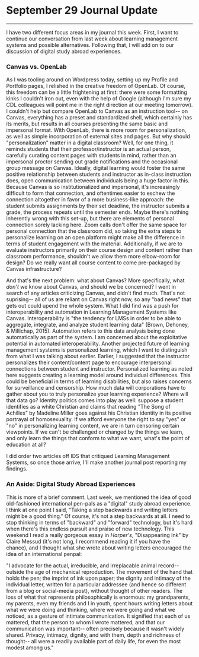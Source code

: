 # September 29 Journal Update
--- 
I have two different focus areas in my journal this week. First, I want to continue our conversation from last week about learning management systems and possible alternatives. Following that, I will add on to our discussion of digital study abroad experiences. 

### Canvas vs. OpenLab
As I was tooling around on Wordpress today, setting up my Profile and Portfolio pages, I relished in the creative freedom of OpenLab. Of course, this freedom can be a little frightening at first: there were some formatting kinks I couldn't iron out, even with the help of Google (although I'm sure my CDL colleagues will point me in the right direction at our meeting tomorrow). I couldn't help but compare OpenLab to Canvas as an instruction tool-- on Canvas, everything has a preset and standardized shell, which certainly has its merits, but results in all courses presenting the same basic and impersonal format. With OpenLab, there is more room for personalization, as well as simple incorporation of external sites and pages. But why should "personalization" matter in a digital classroom? Well, for one thing, it reminds students that their professor/instructor is an actual person, carefully curating content pages with students in mind, rather than an impersonal proctor sending out grade notifications and the occasional group message on Canvas. Ideally, digital learning would foster the same positive relationship between students and instructor as in-class instruction does, open communication between individuals being a huge factor in this. Because Canvas is so institutionalized and impersonal, it's increasingly difficult to form that connection, and oftentimes easier to eschew the connection altogether in favor of a more business-like approach: the student submits assignments by their set deadline, the instructor submits a grade, the process repeats until the semester ends. Maybe there's nothing inherently wrong with this set-up, but there are elements of personal connection sorely lacking here. Zoom calls don't offer the same space for personal connection that the classroom did, so taking the extra steps to personalize learning on an open platform might make all the difference in terms of student engagement with the material. Additionally, if we are to evaluate instructors primarily on their course design and content rather than classroom performance, shouldn't we allow them more elbow-room for design? Do we really want all course content to come pre-packaged by Canvas infrastructure? 

And that's the next problem: what about Canvas? More specifically, what *don't* we know about Canvas, and should we be concerned? I went in search of any articles criticizing Canvas, and didn't find much. That's not suprising-- all of us are reliant on Canvas right now, so any "bad news" that gets out could upend the whole system. What I did find was a push for interoperability and automation in Learning Management Systems like Canvas. Interoperability is "the tendency for LMSs in order to be able to aggregate, integrate, and analyze student learning data" (Brown, Dehoney, & Millichap, 2015). Automation refers to this data analysis being done automatically as part of the system. I am concerned about the exploitative potential in automated interoperability. Another projected future of learning management systems is personalized learning, which I want to distinguish from what I was talking about earlier. Earlier, I suggested that the instructor personalizes their content/content page to encourage interpersonal connections between student and instructor. Personalized learning as noted here suggests creating a learning model around individual differences. This could be beneficial in terms of learning disabilities, but also raises concerns for surveillance and censorship. How much data will corporations have to gather about you to truly personalize your learning experience? Where will that data go? Identity politics comes into play as well: suppose a student identifies as a white Christian and claims that reading "The Song of Achilles" by Madeline Miller goes against his Christian identity in its positive portrayal of homosexuality. If we afford everyone the right to say "yes" or "no" in personalizing learning content, we are in turn censoring certain viewpoints. If we can't be challenged or changed by the things we learn, and only learn the things that conform to what we want, what's the point of education at all? 

I did order two articles off IDS that critiqued Learning Management Systems, so once those arrive, I'll make another journal post reporting my findings. 

### An Aside: Digital Study Abroad Experiences
This is more of a brief comment. Last week, we mentioned the idea of good old-fashioned international pen-pals as a "digital" study abroad experience. I think at one point I said, "Taking a step backwards and writing letters might be a good thing." Of course, it's not a step backwards at all. I need to stop thinking in terms of "backward" and "forward" technology, but it's hard when there's this endless pursuit and praise of new technology. This weekend I read a really gorgeous essay in *Harper's*, "Disappearing Ink" by Claire Messud (it's not long, I recommend reading it if you have the chance), and I thought what she wrote about writing letters encouraged the idea of an international penpal: 

"I advocate for the actual, irreducible, and irreplacable animal record-- outside the age of mechanical reproduction. The movement of the hand that holds the pen; the imprint of ink upon paper; the dignity and intimacy of the individual letter, written for a particular addressee (and hence so different from a blog or social-media post), without thought of other readers. The loss of what that represents philosophically is enormous: my grandparents, my parents, even my friends and I in youth, spent hours writing letters about what we were doing and thinking, where we were going and what we noticed, as a gesture of intimate communication. It signified that each of us mattered, that the person to whom I wrote mattered, and that our communication was important-- often precisely because it wasn't widely shared. Privacy, intimacy, dignity, and with them, depth and richness of thought-- all were a readily available part of daily life, for even the most modest among us." 
